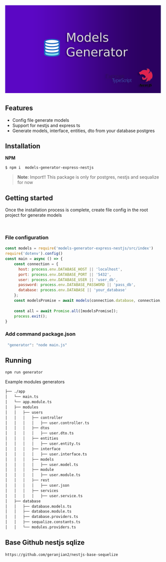 <h1 align="center">
<div align="center">
    <img src="https://raw.githubusercontent.com/geranjian2/models-generator-express-nestjs/develop/media/logo-generators.png" width="600" alt="NestJS Express Generators Logo" />
</div>
</h1>

## Features 

- Config file generate models  
- Support for nestjs and express ts
- Generate models, interface, entities, dto from your database postgres


## Installation

**NPM**
```bash
$ npm i  models-generator-express-nestjs
```

> **Note**: Import!! This package is only for postgres, nestjs and sequalize for now


## Getting started

Once the installation process is complete,  create file config in the root project for generate models 

&nbsp;

### File configuration

```javascript
const models = require('models-generator-express-nestjs/src/index')
require('dotenv').config()
const main = async () => {
    const connection = {
      host: process.env.DATABASE_HOST || 'localhost',
      port: process.env.DATABASE_PORT || '5432',
      user: process.env.DATABASE_USER || 'user_db',
      password: process.env.DATABASE_PASSWORD || 'pass_db',
      database: process.env.DATABASE || 'your_database'
    };
    const modelsPromise = await models(connection.database, connection,'./app/modules/');
  
    const all = await Promise.all([modelsPromise]);
    process.exit();
}
```

### Add command package.json

```bash
 "generator": "node main.js"
```
## Running 

```bash
npm run generator
```


Example modules generators

```bash
├── ./app
│   └── main.ts
│   └── app.module.ts
│   ├── modules
│   │   ├── users
│   │   │   ├── controller
│   │   │   │   ├── user.controller.ts
│   │   │   ├── dtos
│   │   │   │   ├── user.dto.ts
│   │   │   ├── entities
│   │   │   │   ├── user.entity.ts
│   │   │   ├── interface
│   │   │   │   ├── user.interface.ts
│   │   │   ├── models
│   │   │   │   ├── user.model.ts
│   │   │   ├── module
│   │   │   │   ├── user.module.ts
│   │   │   ├── rest
│   │   │   │   ├── user.json
│   │   │   ├── services
│   │   │   │   ├── user.service.ts
│   ├── database
│   │   ├── database.models.ts
│   │   ├── database.module.ts
│   │   ├── database.providers.ts
│   │   ├── sequalize.constants.ts
│   │   └── modules.providers.ts
```


## Base Github nestjs sqlize 

```bash
https://github.com/geranjian2/nestjs-base-sequelize
```

